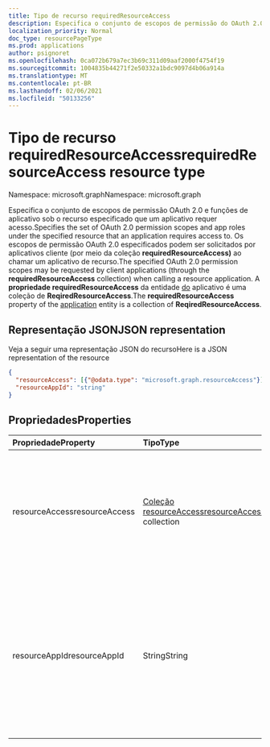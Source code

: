 ```yaml
---
title: Tipo de recurso requiredResourceAccess
description: Especifica o conjunto de escopos de permissão do OAuth 2.0 e funções de aplicativo.
localization_priority: Normal
doc_type: resourcePageType
ms.prod: applications
author: psignoret
ms.openlocfilehash: 0ca072b679a7ec3b69c311d09aaf2000f4754f19
ms.sourcegitcommit: 1004835b44271f2e50332a1bdc9097d4b06a914a
ms.translationtype: MT
ms.contentlocale: pt-BR
ms.lasthandoff: 02/06/2021
ms.locfileid: "50133256"
---
```

# <a name="requiredresourceaccess-resource-type"></a><span data-ttu-id="a1f04-103">Tipo de recurso requiredResourceAccess</span><span class="sxs-lookup"><span data-stu-id="a1f04-103">requiredResourceAccess resource type</span></span>

<span data-ttu-id="a1f04-104">Namespace: microsoft.graph</span><span class="sxs-lookup"><span data-stu-id="a1f04-104">Namespace: microsoft.graph</span></span>

<span data-ttu-id="a1f04-105">Especifica o conjunto de escopos de permissão OAuth 2.0 e funções de aplicativo sob o recurso especificado que um aplicativo requer acesso.</span><span class="sxs-lookup"><span data-stu-id="a1f04-105">Specifies the set of OAuth 2.0 permission scopes and app roles under the specified resource that an application requires access to.</span></span> <span data-ttu-id="a1f04-106">Os escopos de permissão OAuth 2.0 especificados podem ser solicitados por aplicativos cliente (por meio da coleção **requiredResourceAccess)** ao chamar um aplicativo de recurso.</span><span class="sxs-lookup"><span data-stu-id="a1f04-106">The specified OAuth 2.0 permission scopes may be requested by client applications (through the **requiredResourceAccess** collection) when calling a resource application.</span></span> <span data-ttu-id="a1f04-107">A **propriedade requiredResourceAccess** da entidade [do](application.md) aplicativo é uma coleção de **ReqiredResourceAccess**.</span><span class="sxs-lookup"><span data-stu-id="a1f04-107">The **requiredResourceAccess** property of the [application](application.md) entity is a collection of **ReqiredResourceAccess**.</span></span>


## <a name="json-representation"></a><span data-ttu-id="a1f04-108">Representação JSON</span><span class="sxs-lookup"><span data-stu-id="a1f04-108">JSON representation</span></span>

<span data-ttu-id="a1f04-109">Veja a seguir uma representação JSON do recurso</span><span class="sxs-lookup"><span data-stu-id="a1f04-109">Here is a JSON representation of the resource</span></span>

<!-- {
  "blockType": "resource",
  "optionalProperties": [

  ],
  "@odata.type": "microsoft.graph.requiredResourceAccess"
}-->

```json
{
  "resourceAccess": [{"@odata.type": "microsoft.graph.resourceAccess"}],
  "resourceAppId": "string"
}

```
## <a name="properties"></a><span data-ttu-id="a1f04-110">Propriedades</span><span class="sxs-lookup"><span data-stu-id="a1f04-110">Properties</span></span>
| <span data-ttu-id="a1f04-111">Propriedade</span><span class="sxs-lookup"><span data-stu-id="a1f04-111">Property</span></span>     | <span data-ttu-id="a1f04-112">Tipo</span><span class="sxs-lookup"><span data-stu-id="a1f04-112">Type</span></span>   |<span data-ttu-id="a1f04-113">Descrição</span><span class="sxs-lookup"><span data-stu-id="a1f04-113">Description</span></span>|
|:---------------|:--------|:----------|
|<span data-ttu-id="a1f04-114">resourceAccess</span><span class="sxs-lookup"><span data-stu-id="a1f04-114">resourceAccess</span></span>|<span data-ttu-id="a1f04-115">[Coleção resourceAccess](resourceaccess.md)</span><span class="sxs-lookup"><span data-stu-id="a1f04-115">[resourceAccess](resourceaccess.md) collection</span></span>|<span data-ttu-id="a1f04-116">A lista de escopos de permissão OAuth2.0 e funções de aplicativo que o aplicativo requer do recurso especificado.</span><span class="sxs-lookup"><span data-stu-id="a1f04-116">The list of OAuth2.0 permission scopes and app roles that the application requires from the specified resource.</span></span>|
|<span data-ttu-id="a1f04-117">resourceAppId</span><span class="sxs-lookup"><span data-stu-id="a1f04-117">resourceAppId</span></span>|<span data-ttu-id="a1f04-118">String</span><span class="sxs-lookup"><span data-stu-id="a1f04-118">String</span></span>|<span data-ttu-id="a1f04-119">O identificador exclusivo do recurso ao que o aplicativo exige acesso.</span><span class="sxs-lookup"><span data-stu-id="a1f04-119">The unique identifier for the resource that the application requires access to.</span></span>  <span data-ttu-id="a1f04-120">Isso deve ser igual à **appId** declarada no aplicativo de recurso de destino.</span><span class="sxs-lookup"><span data-stu-id="a1f04-120">This should be equal to the **appId** declared on the target resource application.</span></span>|

<!-- uuid: 8fcb5dbc-d5aa-4681-8e31-b001d5168d79
2015-10-25 14:57:30 UTC -->
<!--
{
  "type": "#page.annotation",
  "description": "requiredResourceAccess resource",
  "keywords": "",
  "section": "documentation",
  "tocPath": "",
  "suppressions": []
}
-->

